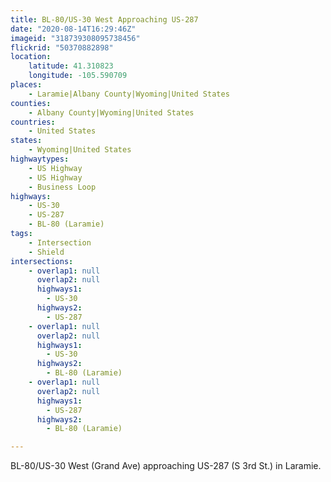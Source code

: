 ```yaml
---
title: BL-80/US-30 West Approaching US-287
date: "2020-08-14T16:29:46Z"
imageid: "318739308095738456"
flickrid: "50370882898"
location:
    latitude: 41.310823
    longitude: -105.590709
places:
    - Laramie|Albany County|Wyoming|United States
counties:
    - Albany County|Wyoming|United States
countries:
    - United States
states:
    - Wyoming|United States
highwaytypes:
    - US Highway
    - US Highway
    - Business Loop
highways:
    - US-30
    - US-287
    - BL-80 (Laramie)
tags:
    - Intersection
    - Shield
intersections:
    - overlap1: null
      overlap2: null
      highways1:
        - US-30
      highways2:
        - US-287
    - overlap1: null
      overlap2: null
      highways1:
        - US-30
      highways2:
        - BL-80 (Laramie)
    - overlap1: null
      overlap2: null
      highways1:
        - US-287
      highways2:
        - BL-80 (Laramie)

---
```

BL-80/US-30 West (Grand Ave) approaching US-287 (S 3rd St.) in Laramie.